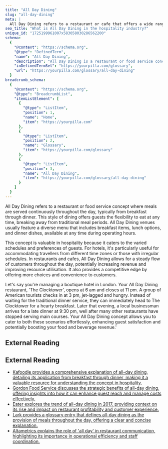 ```yaml
---
title: "All Day Dining"
slug: "all-day-dining"
meta: |
  All Day Dining refers to a restaurant or cafe that offers a wide range of meals and snacks throughout the entire day, from breakfast to dinner, without specific meal times.
seo_title: "What is All Day Dining in the hospitality industry?"
unique_id: "1725199961007x583058030286562200"
schema:
  {
    "@context": "https://schema.org",
    "@type": "DefinedTerm",
    "name": "All Day Dining",
    "description": "All Day Dining is a restaurant or food service concept where meals are served continuously from breakfast through dinner. It offers flexible dining outside traditional meal periods with a diverse menu available throughout operating hours.",
    "inDefinedTermSet": "https://yourpilla.com/glossary",
    "url": "https://yourpilla.com/glossary/all-day-dining"
  }
breadcrumb_schema:
  {
    "@context": "https://schema.org",
    "@type": "BreadcrumbList",
    "itemListElement": [
      {
        "@type": "ListItem",
        "position": 1,
        "name": "Home",
        "item": "https://yourpilla.com"
      },
      {
        "@type": "ListItem",
        "position": 2,
        "name": "Glossary",
        "item": "https://yourpilla.com/glossary"
      },
      {
        "@type": "ListItem",
        "position": 3,
        "name": "All Day Dining",
        "item": "https://yourpilla.com/glossary/all-day-dining"
      }
    ]
  }
---
```


All Day Dining refers to a restaurant or food service concept where meals are served continuously throughout the day, typically from breakfast through dinner. This style of dining offers guests the flexibility to eat at any time, breaking away from traditional meal periods. All Day Dining venues usually feature a diverse menu that includes breakfast items, lunch options, and dinner dishes, available at any time during operating hours.

This concept is valuable in hospitality because it caters to the varied schedules and preferences of guests. For hotels, it's particularly useful for accommodating travellers from different time zones or those with irregular schedules. In restaurants and cafes, All Day Dining allows for a steady flow of customers throughout the day, potentially increasing revenue and improving resource utilisation. It also provides a competitive edge by offering more choices and convenience to customers.

Let's say you're managing a boutique hotel in London. Your All Day Dining restaurant, 'The Clocktower', opens at 6 am and closes at 11 pm. A group of American tourists checks in at 3 pm, jet-lagged and hungry. Instead of waiting for the traditional dinner service, they can immediately head to The Clocktower for a hearty breakfast. Later that evening, a local businessman arrives for a late dinner at 9:30 pm, well after many other restaurants have stopped serving main courses. Your All Day Dining concept allows you to cater to both these scenarios effortlessly, enhancing guest satisfaction and potentially boosting your food and beverage revenue.'

## External Reading



## External Reading

*   [Kafoodle provides a comprehensive explanation of all-day dining, detailing its application from breakfast through dinner, making it a valuable resource for understanding the concept in hospitality.](https://www.kafoodle.com/blog/all-day-dining-definition-help-business)
*   [Gordon Food Service discusses the strategic benefits of all-day dining, offering insights into how it can enhance guest reach and manage costs effectively.](https://gfs.com/en-us/ideas/all-day-dining-done-right/)
*   [Eater explores the trend of all-day dining in 2017, providing context on its rise and impact on restaurant profitability and customer experience.](https://www.eater.com/2017/7/12/15927952/all-day-dining-restaurant-trends-2017)
*   [Lark provides a glossary entry that defines all-day dining as the provision of meals throughout the day, offering a clear and concise explanation.](https://www.larksuite.com/en_us/topics/food-and-beverage-glossary/all-day)
*   [Altametrics explains the role of 'all day' in restaurant communication, highlighting its importance in operational efficiency and staff coordination.](https://altametrics.com/topics/the-central-role-of-all-day-in-restaurant-communication/)